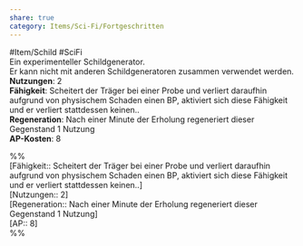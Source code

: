 ```yaml
---
share: true
category: Items/Sci-Fi/Fortgeschritten
---
```

  
#Item/Schild #SciFi   
Ein experimenteller Schildgenerator.  
Er kann nicht mit anderen Schildgeneratoren zusammen verwendet werden.  
**Nutzungen**:  2  
**Fähigkeit**: Scheitert der Träger bei einer Probe und verliert daraufhin aufgrund von physischem Schaden einen BP, aktiviert sich diese Fähigkeit und er verliert stattdessen keinen..  
**Regeneration**: Nach einer Minute der Erholung regeneriert dieser Gegenstand 1 Nutzung  
**AP-Kosten**: 8  
  
%%  
[Fähigkeit:: Scheitert der Träger bei einer Probe und verliert daraufhin aufgrund von physischem Schaden einen BP, aktiviert sich diese Fähigkeit und er verliert stattdessen keinen..]  
[Nutzungen:: 2]  
[Regeneration:: Nach einer Minute der Erholung regeneriert dieser Gegenstand 1 Nutzung]   
[AP:: 8]  
%%